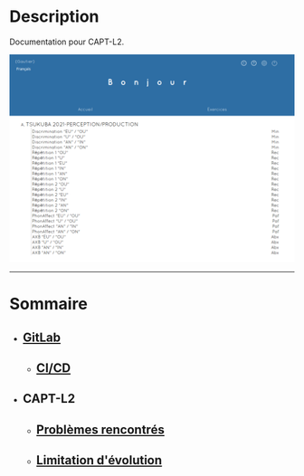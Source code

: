 # Description

Documentation pour CAPT-L2.

![Capt-L2](./doc/Images/CaptureEcran1.png)

---

# Sommaire

- ## [GitLab](./doc/Gitlab.md)
  - ## [CI/CD](./doc/CICD.md)
- ## CAPT-L2
  - ## [Problèmes rencontrés](./doc/CAPTL2Prob.md)
  - ## [Limitation d'évolution](./doc/LimitationCahierCharge.md)
